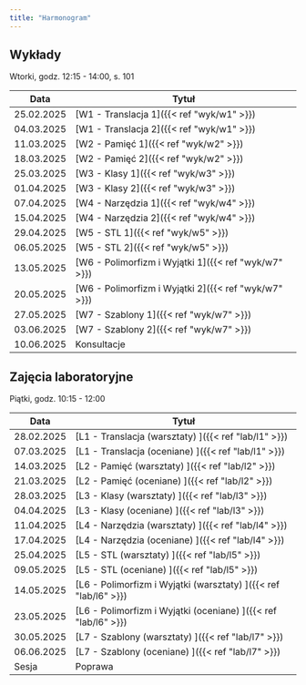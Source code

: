```yaml
---
title: "Harmonogram"
---
```


## Wykłady

Wtorki, godz. 12:15 - 14:00, s. 101

| Data       | Tytuł                                                |
|------------|------------------------------------------------------|
| 25.02.2025 | [W1 - Translacja 1]({{< ref "wyk/w1" >}})            |
| 04.03.2025 | [W1 - Translacja 2]({{< ref "wyk/w1" >}})            |
| 11.03.2025 | [W2 - Pamięć 1]({{< ref "wyk/w2" >}})                |
| 18.03.2025 | [W2 - Pamięć 2]({{< ref "wyk/w2" >}})                |
| 25.03.2025 | [W3 - Klasy 1]({{< ref "wyk/w3" >}})                 |
| 01.04.2025 | [W3 - Klasy 2]({{< ref "wyk/w3" >}})                 |
| 07.04.2025 | [W4 - Narzędzia 1]({{< ref "wyk/w4" >}})             |
| 15.04.2025 | [W4 - Narzędzia 2]({{< ref "wyk/w4" >}})             |
| 29.04.2025 | [W5 - STL 1]({{< ref "wyk/w5" >}})                   |
| 06.05.2025 | [W5 - STL 2]({{< ref "wyk/w5" >}})                   |
| 13.05.2025 | [W6 - Polimorfizm i Wyjątki 1]({{< ref "wyk/w7" >}}) |
| 20.05.2025 | [W6 - Polimorfizm i Wyjątki 2]({{< ref "wyk/w7" >}}) |
| 27.05.2025 | [W7 - Szablony 1]({{< ref "wyk/w7" >}})              |
| 03.06.2025 | [W7 - Szablony 2]({{< ref "wyk/w7" >}})              |
| 10.06.2025 | Konsultacje                                          |

## Zajęcia laboratoryjne

Piątki, godz. 10:15 - 12:00

| Data       | Tytuł                                                            |
|------------|------------------------------------------------------------------|
| 28.02.2025 | [L1 - Translacja (warsztaty) ]({{< ref "lab/l1" >}})             |
| 07.03.2025 | [L1 - Translacja (oceniane) ]({{< ref "lab/l1" >}})              |
| 14.03.2025 | [L2 - Pamięć (warsztaty) ]({{< ref "lab/l2" >}})                 |
| 21.03.2025 | [L2 - Pamięć (oceniane) ]({{< ref "lab/l2" >}})                  |
| 28.03.2025 | [L3 - Klasy (warsztaty) ]({{< ref "lab/l3" >}})                  |
| 04.04.2025 | [L3 - Klasy (oceniane) ]({{< ref "lab/l3" >}})                   |
| 11.04.2025 | [L4 - Narzędzia (warsztaty) ]({{< ref "lab/l4" >}})              |
| 17.04.2025 | [L4 - Narzędzia (oceniane) ]({{< ref "lab/l4" >}})               |
| 25.04.2025 | [L5 - STL (warsztaty) ]({{< ref "lab/l5" >}})                    |
| 09.05.2025 | [L5 - STL (oceniane) ]({{< ref "lab/l5" >}})                     |
| 14.05.2025 | [L6 - Polimorfizm i Wyjątki (warsztaty) ]({{< ref "lab/l6" >}})  |
| 23.05.2025 | [L6 - Polimorfizm i Wyjątki (oceniane) ]({{< ref "lab/l6" >}})   |
| 30.05.2025 | [L7 - Szablony (warsztaty) ]({{< ref "lab/l7" >}})               |
| 06.06.2025 | [L7 - Szablony (oceniane) ]({{< ref "lab/l7" >}})                |
| Sesja      | Poprawa                                                          |
